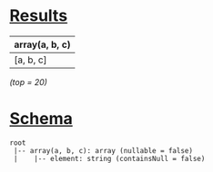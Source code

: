 # [Results](#tab/results)

|array(a, b, c)|
|--------------|
|[a, b, c]     |

_(top = 20)_

# [Schema](#tab/schema)

```shell
root
 |-- array(a, b, c): array (nullable = false)
 |    |-- element: string (containsNull = false)

```
